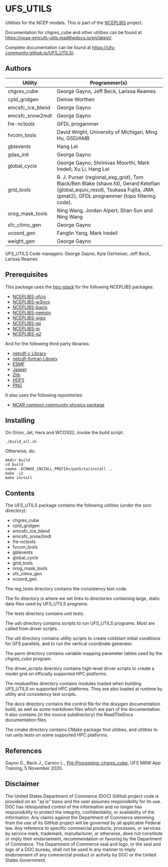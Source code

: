 
# UFS_UTILS

Utilities for the NCEP models. This is part of the
[NCEPLIBS](https://github.com/NOAA-EMC/NCEPLIBS) project.

Documentation for chgres_cube and other utilities can be found at
https://noaa-emcufs-utils.readthedocs.io/en/latest/.

Complete documentation can be found at
https://ufs-community.github.io/UFS_UTILS/.

## Authors

Utility | Programmer(s)
--------|----------
chgres_cube | George Gayno, Jeff Beck, Larissa Reames
cpld_gridgen | Denise Worthen
emcsfc_ice_blend | George Gayno
emcsfc_snow2mdl | George Gayno
fre-nctools | GFDL progammer
fvcom_tools | David Wright, University of Michigan, Ming Hu, GSD/AMB
gblevents | Hang Lei
gdas_init | George Gayno
global_cycle | George Gayno, Shrinivas Moorthi, Mark Iredell, Xu Li, Hang Lei
grid_tools | R. J. Purser (regional_esg_grid), Tom Black/Ben Blake (shave.fd), Gerard Ketefian (global_equiv_resol), Tsukasa Fujita, JMA (pmat2), GFDL programmer (topo filtering code).
orog_mask_tools | Ning Wang, Jordan Alpert, Shan Sun and Ning Wang
sfc_climo_gen | George Gayno
vcoord_gen | Fanglin Yang, Mark Iredell
weight_gen | George Gayno

UFS_UTILS Code managers: George Gayno, Kyle Gerheiser, Jeff Beck, Larissa Reames

## Prerequisites

This package uses the [hpc-stack](https://github.com/NOAA-EMC/hpc-stack) for the following NCEPLIBS packages:
 - [NCEPLIBS-sfcio](https://github.com/NOAA-EMC/NCEPLIBS-sfcio)
 - [NCEPLIBS-w3nco](https://github.com/NOAA-EMC/NCEPLIBS-w3nco)
 - [NCEPLIBS-bacio](https://github.com/NOAA-EMC/NCEPLIBS-bacio)
 - [NCEPLIBS-nemsio](https://github.com/NOAA-EMC/NCEPLIBS-nemsio)
 - [NCEPLIBS-sigio](https://github.com/NOAA-EMC/NCEPLIBS-sigio)
 - [NCEPLIBS-sp](https://github.com/NOAA-EMC/NCEPLIBS-sp)
 - [NCEPLIBS-ip](https://github.com/NOAA-EMC/NCEPLIBS-ip)
 - [NCEPLIBS-g2](https://github.com/NOAA-EMC/NCEPLIBS-g2)

And for the following third party libraries:

 - [netcdf-c Library](https://github.com/Unidata/netcdf-c)
 - [netcdf-fortran Library](https://github.com/Unidata/netcdf-fortran)
 - [ESMF](https://github.com/esmf-org/esmf)
 - [Jasper](https://github.com/jasper-software/jasper)
 - [Zlib](www.zlib.net)
 - [HDF5](https://www.hdfgroup.org/solutions/hdf5/)
 - [PNG](http://www.libpng.org/pub/png/)

It also uses the following repositories:

 - [NCAR common community physics package](https://github.com/NCAR/ccpp-physics)

## Installing

On Orion, Jet, Hera and WCOSS2, invoke the build script:

```
./build_all.sh
```

Otherwise, do:

```
mkdir build
cd build
cmake -DCMAKE_INSTALL_PREFIX=/path/to/install ..
make -j2
make install
```

## Contents

The UFS_UTILS package contains the following utilities (under the sorc
directory):
- chgres_cube
- cpld_gridgen
- emcsfc_ice_blend
- emcsfc_snow2mdl
- fre-nctools
- fvcom_tools
- gblevents
- global_cycle
- grid_tools
- orog_mask_tools
- sfc_climo_gen
- vcoord_gen

The reg_tests directory contains the consistency test code.

The fix directory is where we set links to directories containing
large, static data files used by UFS_UTILS programs.

The tests directory contains unit tests.

The ush directory contains scripts to run UFS_UTILS programs.  Most
are called from driver scripts.

The util directory contains utility scripts to create coldstart
initial conditions for GFS parallels, and to run the vertical
coordinate generator.

The parm directory contains variable mapping parameter tables used by
the chgres_cube program.

The driver_scripts directory contains high-level driver scripts to
create a model grid on officially supported HPC platforms.

The modulefiles directory contains modules loaded when building
UFS_UTILS on supported HPC platforms.  They are also loaded at runtime
by utility and consistency test scripts.

The docs directory contains the control file for the doxygen
documentation build, as well as some markdown files which are part of
the documentation. It also contains (in the source subdirectory) the
ReadTheDocs documentation files.

The cmake directory contains CMake package find utilities, and utilities to
run units tests on some supported HPC platforms.

## References

Gayno G., Beck J., Carson L., [Pre-Processing:
chgres_cube](./docs/20201105-0945a-pre-processing-chgres-cube-gayno-final.pdf),
UFS MRW App Training, 5 November 2020.

## Disclaimer

The United States Department of Commerce (DOC) GitHub project code is
provided on an "as is" basis and the user assumes responsibility for
its use. DOC has relinquished control of the information and no longer
has responsibility to protect the integrity, confidentiality, or
availability of the information. Any claims against the Department of
Commerce stemming from the use of its GitHub project will be governed
by all applicable Federal law. Any reference to specific commercial
products, processes, or services by service mark, trademark,
manufacturer, or otherwise, does not constitute or imply their
endorsement, recommendation or favoring by the Department of
Commerce. The Department of Commerce seal and logo, or the seal and
logo of a DOC bureau, shall not be used in any manner to imply
endorsement of any commercial product or activity by DOC or the United
States Government.

